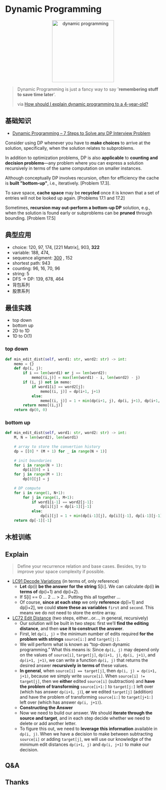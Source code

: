 # Dynamic Programming  

<center>
<img src="https://i.imgur.com/KHu7mL1.jpg" alt="dynamic programming" width="200"/> 
</center>

> Dynamic Programming is just a fancy way to say '**remembering stuff to save time later**'.
> 
> via [How should I explain dynamic programming to a 4-year-old?](https://qr.ae/TWTdxP)

## 基础知识

- [Dynamic Programming – 7 Steps to Solve any DP Interview Problem](http://blog.refdash.com/dynamic-programming-tutorial-example/)

Consider using DP whenever you have to **make choices** to arrive at the solution, specifically, when the solution relates to subproblems.

In addition to optimization problems, DP is also **applicable** to **counting and decision problems**—any problem where you can express a solution recursively in terms of the same computation on smaller instances.

Although conceptually DP involves recursion, often for efficiency the cache is **built "bottom-up"**, i.e., iteratively. [Problem 17.3].

To save space, **cache space** may be **recycled** once it is known that a set of entries will not be looked up again. [Problems 17.1 and 17.2]

Sometimes, **recursion may out-perform a bottom-up DP** solution, e.g., when the solution is found early or subproblems can be **pruned** through bounding. [Problem 17.5]


## 典型应用

- choice: 120, 97, 174, [221 Matrix], 903, **322**
- variable: 188, 474,
- sequence aligment: [300](https://leetcode.com/problems/longest-increasing-subsequence/description/) , 152
- shortest path: 943 
- counting: 96, 16, 70, 96
- string: 5 
- DFS -> DP: 139, 678, 464 
- 背包系列
- 股票系列


## 最佳实践

- top down 
- bottom up
- 2D to 1D
- 1D to O(1)

### top down 
``` python
def min_edit_dist(self, word1: str, word2: str) -> int:
    memo = {}
    def dp(i, j):
        if i == len(word1) or j == len(word2):
            memo[(i,j)] = max(len(word1) - i, len(word2) - j)
        if (i, j) not in memo:
            if word1[i] == word2[j]:
                memo[(i, j)] = dp(i+1, j+1)
            else:
                memo[(i, j)] = 1 + min(dp(i+1, j), dp(i, j+1), dp(i+1, j+1))
        return memo[(i,j)]
    return dp(0, 0)
```

### bottom up 
``` python
def min_edit_dist(self, word1: str, word2: str) -> int:
    M, N = len(word2), len(word1)
    
    # array to store the convertion history
    dp = [[0] * (M + 1) for _ in range(N + 1)]
    
    # init boundaries
    for i in range(N + 1):
        dp[i][0] = i
    for j in range(M + 1):
        dp[0][j] = j
    
    # DP compute
    for i in range(1, N+1):
        for j in range(1, M+1):
            if word1[i-1] == word2[j-1]:
                dp[i][j] = dp[i-1][j-1]
            else:
                dp[i][j] = 1 + min(dp[i-1][j], dp[i][j-1], dp[i-1][j-1])
    return dp[-1][-1]
```

## 木桩训练


## Explain 

> Define your recurrence relation and base cases. Besides, try to improve your space complexity if possible.

* [LC91 Decode Variations](https://www.pramp.com/challenge/r1Kw0vwG6OhK9AEGAy6L) (in terms of, only reference)
	* **Let** dp(i) **be the answer for the string** S[i:]. We can calculate dp(i) **in terms of** dp(i+1) and dp(i+2).  
	* If S[i] == 0 ... 2 ... > 2...  Putting this all together ...
	* Of course, **since at each step** we only **reference** dp[i+1] and dp[i+2], we could **store these as variables** `first` and `second`. This means we do not need to store the entire array.
* [LC72 Edit Distance](https://repl.it/@WillWang42/edit-distance) (two steps, either...or..., in general, recursively)
	* Our solution will be built in two steps: first we’ll **find the editing distance**, and then **use it to construct the answer**. 
	* First, let `dp(i, j)` = the minimum number of edits required **for the problem with strings** `source[i:]` and `target[j:]`. 
	* We will perform what is known as “top-down dynamic programming.” What this means is: Since `dp(i, j)` may depend only on the values of `source[i]`, `target[j]`, `dp(i+1, j)`, `dp(i, j+1)`, and `dp(i+1, j+1)`, we can write a function `dp(i, j)` that returns the desired answer **recursively** **in terms of** these values. 
	* **In general**, when `source[i] == target[j]`, then `dp(i, j) = dp(i+1, j+1)`, because we simply write `source[i]`. When `source[i] != target[j]`, then we **either** edited `source[i]` (subtraction) and **have the problem of transforming** `source[i+1:]` to `target[j:]` left over (which has answer `dp(i+1, j)`), **or** we edited `target[j]` (addition) and have the problem of transforming `source[i:]` to `target[j+1:]` left over (which has answer `dp(i, j+1)`).
	* **Constructing the Answer**
	* Now we need to build our answer. We should **iterate through the source and target**, and in each step decide whether we need to delete or add another letter.
	* To figure this out, we need to **leverage this information** available in `dp(i, j)`. When we have a decision to make between subtracting `source[i]` or adding `target[j]`, we will use our knowledge of the minimum edit distances `dp(i+1, j)` and `dp(i, j+1)` to make our decision.


## Q&A

## Thanks 

